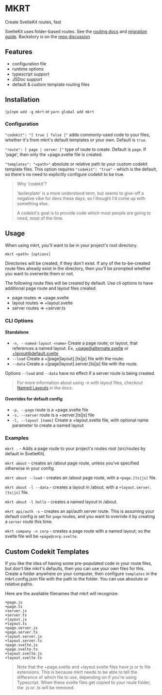 # MKRT

Create SvelteKit routes, fast

SvelteKit uses folder-based routes. See the [routing docs](https://kit.svelte.dev/docs/routing) and [migration guide](https://github.com/sveltejs/kit/discussions/5774). Backstory is on the [repo discussion](https://github.com/sveltejs/kit/discussions/5748)

## Features

- configuration file
- runtime options
- typescript support
- JSDoc support
- default & custom template routing files

## Installation

`[p]npm add -g mkrt` or `yarn global add mkrt`

### Configuration

`"codekit": "[ true | false ]"` adds commonly-used code to your files, whether it's from mkrt's default templates or your own. Default is `true`.

`"route": [ page | server ]"` type of route to create. Default is `page`. If 'page', then only the +page.svelte file is created.

`"templates": "<path>"` absolute or relative path to your custom codekit template files. This option requires `"codekit": "true"` - which is the default, so there's no need to explicitly configure codekit to be true.

> Why 'codekit'?
>
> 'boilerplate' is a more understood term, but seems to give-off a negative vibe for devs these days; so I thought I'd come up with something else.
>
> A codekit's goal is to provide code which most people are going to need, most of the time.

## Usage

When using mkrt, you'll want to be in your project's root directory.

`mkrt <path> [options]`

Directories will be created, if they don't exist. If any of the to-be-created route files already exist in the directory, then you'll be prompted whether you want to overwrite them or not.

The following route files will be created by default. Use cli options to have additional page route and layout files created.

- page routes => +page.svelte
- layout routes => +layout.svelte
- server routes => +server.ts

### CLI Options

#### Standalone

- `-n, --named-layout <name>` Create a page route, or layout, that references a named layout. Ex, +page@alternate.svelte or +layout@default.svelte
- `--load` Create a +[page|layout].[ts|js] file with the route.
- `--data` Create a +[page|layout].server.[ts|js] file with the route.

Options `--load` and `--data` have no effect if a server route is being created.

> For more information about using -n with layout files, checkout [Named Layouts](https://kit.svelte.dev/docs/layouts#named-layouts) in the docs.

#### Overrides for default config

- `-p, --page` route is a +page.svelte file
- `-s, --server` route is a +server.[ts|js] file
- `-l, --layout [name]` Create a +layout.svelte file, with optional name parameter to create a named layout

### Examples

`mkrt .` - Adds a page route to your project's routes root (src/routes by default in SvelteKit).

`mkrt about` - creates an /about page route, unless you've specified otherwise in your config.

`mkrt about --load` - creates an /about page route, with a `+page.[ts|js]` file.

`mkrt about -l --data` - creates a layout in /about, with a `+layout.server.[ts|js]` file.

`mkrt about -l hello` - creates a named layout in /about.

`mkrt api/auth -s` - creates an api/auth server route. This is assuming your default config is set for `page` routes, and you want to override it by creating a `server` route this time.

`mkrt company -n corp` - creates a page route with a named layout; so the svelte file will be `+page@corp.svelte`.


## Custom Codekit Templates

If you like the idea of having some pre-populated code in your route files, but don't like mkrt's defaults, then you can use your own files for this. Create a folder anywhere on your computer, then configure `templates` in the mkrt.config.json file with the path to the folder. You can use absolute or relative paths.

Here are the available filenames that mkrt will recognize:

```
+page.js
+page.ts
+server.js
+server.ts
+layout.js
+layout.ts
+page.server.js
+page.server.ts
+layout.server.js
+layout.server.ts
+page.svelte.js
+page.svelte.ts
+layout.svelte.js
+layout.svelte.ts
```

> Note that the +page.svelte and +layout.svelte files have js or ts file extensions. This is because mkrt needs to be able to tell the difference of which file to use, depending on if you're using Typescript. When these svelte files get copied to your route folder, the .js or .ts will be removed.